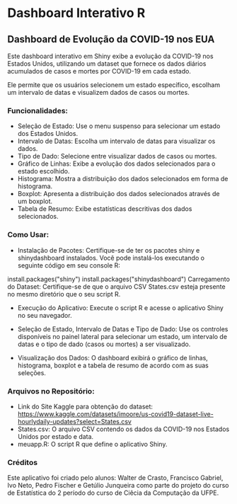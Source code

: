 # Dashboard Interativo R
## Dashboard de Evolução da COVID-19 nos EUA

Este dashboard interativo em Shiny exibe a evolução da COVID-19 nos Estados Unidos, utilizando um dataset que fornece os dados diários acumulados de casos e mortes por COVID-19 em cada estado.

Ele permite que os usuários selecionem um estado específico, escolham um intervalo de datas e visualizem dados de casos ou mortes.

### Funcionalidades:
- Seleção de Estado: Use o menu suspenso para selecionar um estado dos Estados Unidos.
- Intervalo de Datas: Escolha um intervalo de datas para visualizar os dados.
- Tipo de Dado: Selecione entre visualizar dados de casos ou mortes.
- Gráfico de Linhas: Exibe a evolução dos dados selecionados para o estado escolhido.
- Histograma: Mostra a distribuição dos dados selecionados em forma de histograma.
- Boxplot: Apresenta a distribuição dos dados selecionados através de um boxplot.
- Tabela de Resumo: Exibe estatísticas descritivas dos dados selecionados.

### Como Usar:

- Instalação de Pacotes: Certifique-se de ter os pacotes shiny e shinydashboard instalados. Você pode instalá-los executando o seguinte código em seu console R:

install.packages("shiny")
install.packages("shinydashboard")
Carregamento do Dataset: Certifique-se de que o arquivo CSV States.csv esteja presente no mesmo diretório que o seu script R.

- Execução do Aplicativo: Execute o script R e acesse o aplicativo Shiny no seu navegador.

- Seleção de Estado, Intervalo de Datas e Tipo de Dado: Use os controles disponíveis no painel lateral para selecionar um estado, um intervalo de datas e o tipo de dado (casos ou mortes) a ser visualizado.

- Visualização dos Dados: O dashboard exibirá o gráfico de linhas, histograma, boxplot e a tabela de resumo de acordo com as suas seleções.

### Arquivos no Repositório:

- Link do Site Kaggle para obtenção do dataset: https://www.kaggle.com/datasets/imoore/us-covid19-dataset-live-hourlydaily-updates?select=States.csv
- States.csv: O arquivo CSV contendo os dados da COVID-19 nos Estados Unidos por estado e data.
- meuapp.R: O script R que define o aplicativo Shiny.

### Créditos

Este aplicativo foi criado pelo alunos: Walter de Crasto, Francisco Gabriel, Ivo Neto, Pedro Fischer e Getúlio Junqueira como parte do projeto do curso de Estatística do 2 período do curso de Ciêcia da Computação da UFPE.
